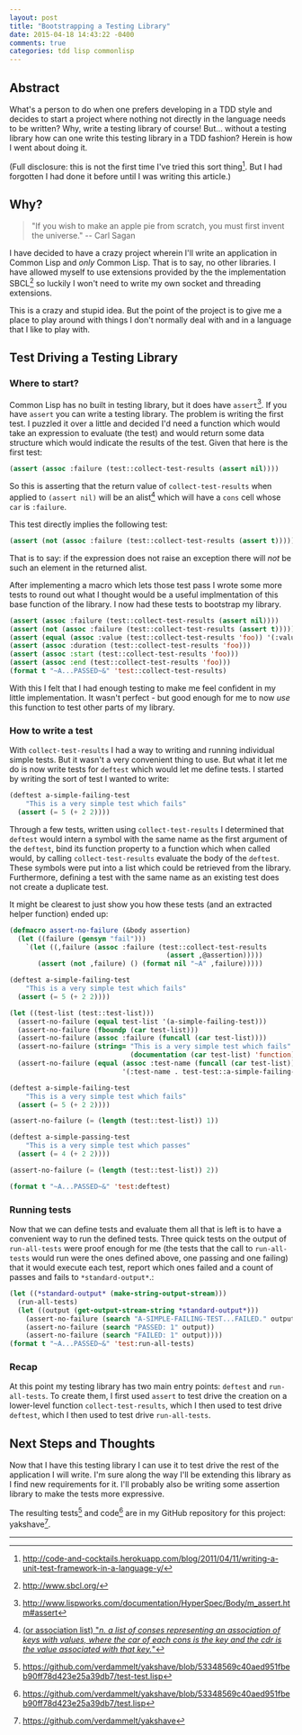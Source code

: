 ```yaml
---
layout: post
title: "Bootstrapping a Testing Library"
date: 2015-04-18 14:43:22 -0400
comments: true
categories: tdd lisp commonlisp
---
```


## Abstract ##

What's a person to do when one prefers developing in a TDD style and
decides to start a project where nothing not directly in the language
needs to be written? Why, write a testing library of course! But...
without a testing library how can one write this testing library in a
TDD fashion? Herein is how I went about doing it.

(Full disclosure: this is not the first time I've tried this sort
thing[^1]. But I had forgotten I had done it before until I was
writing this article.)

## Why? ##

> "If you wish to make an apple pie from scratch, you must first
> invent the universe." -- Carl Sagan

I have decided to have a crazy project wherein I'll write an
application in Common Lisp and *only* Common Lisp. That is to say, no
other libraries. I have allowed myself to use extensions provided by
the the implementation SBCL[^2] so luckily I won't need to write my
own socket and threading extensions.

This is a crazy and stupid idea. But the point of the project is to
give me a place to play around with things I don't normally deal with
and in a language that I like to play with.

## Test Driving a Testing Library ##

### Where to start? ###

Common Lisp has no built in testing library, but it does have
`assert`[^3]. If you have `assert` you can write a testing library.
The problem is writing the first test. I puzzled it over a little and
decided I'd need a function which would take an expression to evaluate
(the test) and would return some data structure which would indicate
the results of the test. Given that here is the first test:

```lisp
(assert (assoc :failure (test::collect-test-results (assert nil))))
```

So this is asserting that the return value of `collect-test-results`
when applied to `(assert nil)` will be an alist[^4] which will
have a `cons` cell whose `car` is `:failure`.

This test directly implies the following test:

```lisp
(assert (not (assoc :failure (test::collect-test-results (assert t)))))
```

That is to say: if the expression does not raise an exception there
will *not* be such an element in the returned alist.

After implementing a macro which lets those test pass I wrote some
more tests to round out what I thought would be a useful implmentation
of this base function of the library. I now had these tests to
bootstrap my library.

```lisp
(assert (assoc :failure (test::collect-test-results (assert nil))))
(assert (not (assoc :failure (test::collect-test-results (assert t)))))
(assert (equal (assoc :value (test::collect-test-results 'foo)) '(:value . foo)))
(assert (assoc :duration (test::collect-test-results 'foo)))
(assert (assoc :start (test::collect-test-results 'foo)))
(assert (assoc :end (test::collect-test-results 'foo)))
(format t "~A...PASSED~&" 'test::collect-test-results)
```

With this I felt that I had enough testing to make me feel confident
in my little implementation. It wasn't perfect - but good enough for
me to now *use* this function to test other parts of my library.

### How to write a test ###

With `collect-test-results` I had a way to writing and running
individual simple tests. But it wasn't a very convenient thing to use.
But what it let me do is now write tests for `deftest` which would let
me define tests. I started by writing the sort of test I wanted to
write:

```lisp
(deftest a-simple-failing-test
    "This is a very simple test which fails"
  (assert (= 5 (+ 2 2))))
```

Through a few tests, written using `collect-test-results` I determined
that `deftest` would intern a symbol with the same name as the first
argument of the `deftest`, bind its function property to a function
which when called would, by calling `collect-test-results` evaluate
the body of the `deftest`. These symbols were put into a list which
could be retrieved from the library. Furthermore, defining a test with
the same name as an existing test does not create a duplicate test.

It might be clearest to just show you how these tests (and an
extracted helper function) ended up:

```lisp
(defmacro assert-no-failure (&body assertion)
  (let ((failure (gensym "fail")))
    `(let ((,failure (assoc :failure (test::collect-test-results
                                       (assert ,@assertion)))))
       (assert (not ,failure) () (format nil "~A" ,failure)))))

(deftest a-simple-failing-test
    "This is a very simple test which fails"
  (assert (= 5 (+ 2 2))))

(let ((test-list (test::test-list)))
  (assert-no-failure (equal test-list '(a-simple-failing-test)))
  (assert-no-failure (fboundp (car test-list)))
  (assert-no-failure (assoc :failure (funcall (car test-list))))
  (assert-no-failure (string= "This is a very simple test which fails"
                              (documentation (car test-list) 'function)))
  (assert-no-failure (equal (assoc :test-name (funcall (car test-list)))
                            '(:test-name . test-test::a-simple-failing-test))))

(deftest a-simple-failing-test
    "This is a very simple test which fails"
  (assert (= 5 (+ 2 2))))

(assert-no-failure (= (length (test::test-list)) 1))

(deftest a-simple-passing-test
    "This is a very simple test which passes"
  (assert (= 4 (+ 2 2))))

(assert-no-failure (= (length (test::test-list)) 2))

(format t "~A...PASSED~&" 'test:deftest)
```

### Running tests ###

Now that we can define tests and evaluate them all that is left is to
have a convenient way to run the defined tests. Three quick tests on
the output of `run-all-tests` were proof enough for me (the tests that the
call to `run-all-tests` would run were the ones defined above, one
passing and one failing) that it would execute each test, report which
ones failed and a count of passes and fails to `*standard-output*`.:

```lisp
(let ((*standard-output* (make-string-output-stream)))
  (run-all-tests)
  (let ((output (get-output-stream-string *standard-output*)))
    (assert-no-failure (search "A-SIMPLE-FAILING-TEST...FAILED." output))
    (assert-no-failure (search "PASSED: 1" output))
    (assert-no-failure (search "FAILED: 1" output))))
(format t "~A...PASSED~&" 'test:run-all-tests)
```

### Recap ###

At this point my testing library has two main entry points: `deftest`
and `run-all-tests`. To create them, I first used `assert` to test
drive the creation on a lower-level function `collect-test-results`,
which I then used to test drive `deftest`, which I then used to test
drive `run-all-tests`.

## Next Steps and Thoughts ##

Now that I have this testing library I can use it to test drive the
rest of the application I will write. I'm sure along the way I'll be
extending this library as I find new requirements for it. I'll
probably also be writing some assertion library to make the tests more
expressive.

The resulting tests[^5] and code[^6] are in my GitHub repository for this
project: yakshave[^7].

---

[^1]: <a href="http://code-and-cocktails.herokuapp.com/blog/2011/04/11/writing-a-unit-test-framework-in-a-language-y/">http://code-and-cocktails.herokuapp.com/blog/2011/04/11/writing-a-unit-test-framework-in-a-language-y/</a>

[^2]: <a href="http://www.sbcl.org/">http://www.sbcl.org/</a>

[^3]: <a href="http://www.lispworks.com/documentation/HyperSpec/Body/m_assert.htm#assert">http://www.lispworks.com/documentation/HyperSpec/Body/m_assert.htm#assert</a>

[^4]: <a href="http://www.lispworks.com/documentation/HyperSpec/Body/26_glo_a.htm#association_list">(or association list) "*n. a list of conses representing an association of keys with values, where the car of each cons is the key and the cdr is the value associated with that key.*"</a>

[^5]: <a href="https://github.com/verdammelt/yakshave/blob/53348569c40aed951fbeb90ff78d423e25a39db7/test-test.lisp">https://github.com/verdammelt/yakshave/blob/53348569c40aed951fbeb90ff78d423e25a39db7/test-test.lisp</a>

[^6]: <a href="https://github.com/verdammelt/yakshave/blob/53348569c40aed951fbeb90ff78d423e25a39db7/test.lisp">https://github.com/verdammelt/yakshave/blob/53348569c40aed951fbeb90ff78d423e25a39db7/test.lisp</a>

[^7]: <a href="https://github.com/verdammelt/yakshave">https://github.com/verdammelt/yakshave</a>
